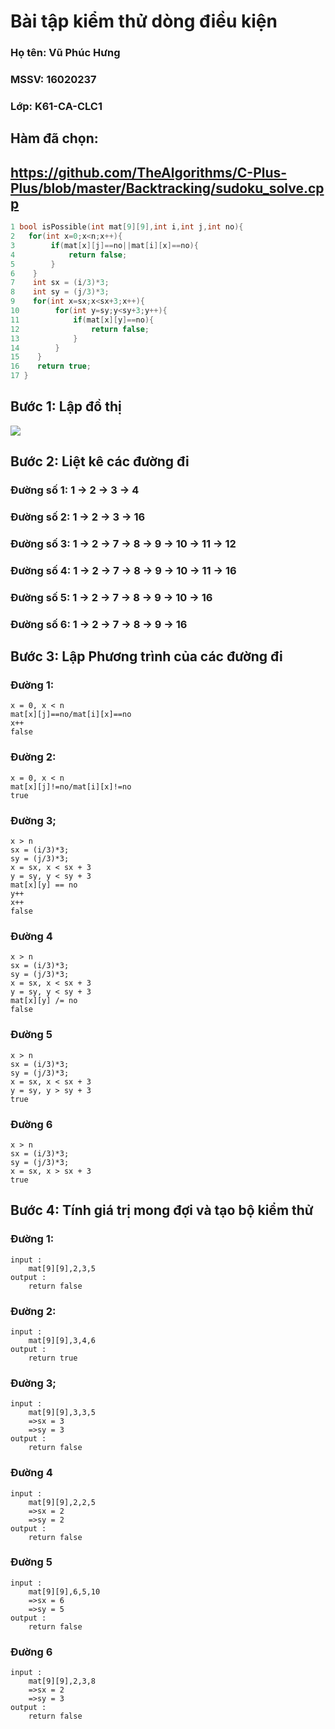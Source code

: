 # Bài tập kiểm thử dòng điều kiện

### Họ tên: Vũ Phúc Hưng 
### MSSV: 16020237
### Lớp: K61-CA-CLC1


## **Hàm đã chọn**:
## https://github.com/TheAlgorithms/C-Plus-Plus/blob/master/Backtracking/sudoku_solve.cpp

```c++
1 bool isPossible(int mat[9][9],int i,int j,int no){
2   for(int x=0;x<n;x++){
3        if(mat[x][j]==no||mat[i][x]==no){
4            return false;
5        }
6    }
7    int sx = (i/3)*3;
8    int sy = (j/3)*3;
9    for(int x=sx;x<sx+3;x++){
10        for(int y=sy;y<sy+3;y++){
11            if(mat[x][y]==no){
12                return false;
13            }
14        }
15    }
16    return true;
17 }
```

## **Bước 1: Lập đồ thị**

![](isPossible.png)

## **Bước 2: Liệt kê các đường đi**

### **Đường số 1**: 1 &rarr; 2 &rarr; 3 &rarr; 4
### **Đường số 2**: 1 &rarr; 2 &rarr; 3 &rarr; 16
### **Đường số 3**: 1 &rarr; 2 &rarr; 7 &rarr; 8 &rarr; 9 &rarr; 10 &rarr; 11 &rarr; 12 
### **Đường số 4**: 1 &rarr; 2 &rarr; 7 &rarr; 8 &rarr; 9 &rarr; 10 &rarr; 11 &rarr; 16
### **Đường số 5**: 1 &rarr; 2 &rarr; 7 &rarr; 8 &rarr; 9 &rarr; 10 &rarr; 16
### **Đường số 6**: 1 &rarr; 2 &rarr; 7 &rarr; 8 &rarr; 9 &rarr; 16

## **Bước 3: Lập Phương trình của các đường đi**

### Đường 1:
    x = 0, x < n 
    mat[x][j]==no/mat[i][x]==no
    x++
    false

### Đường 2: 
    x = 0, x < n
    mat[x][j]!=no/mat[i][x]!=no
    true


### Đường 3;
    x > n
    sx = (i/3)*3;
    sy = (j/3)*3;
    x = sx, x < sx + 3
    y = sy, y < sy + 3
    mat[x][y] == no
    y++
    x++
    false

### Đường 4 
    x > n
    sx = (i/3)*3;
    sy = (j/3)*3;
    x = sx, x < sx + 3
    y = sy, y < sy + 3
    mat[x][y] /= no
    false

### Đường 5 
    x > n
    sx = (i/3)*3;
    sy = (j/3)*3;
    x = sx, x < sx + 3
    y = sy, y > sy + 3
    true

### Đường 6
    x > n
    sx = (i/3)*3;
    sy = (j/3)*3;
    x = sx, x > sx + 3
    true


## **Bước 4: Tính giá trị mong đợi và tạo bộ kiểm thử**
### Đường 1:
    input : 
        mat[9][9],2,3,5
    output :
        return false
### Đường 2: 
    input : 
        mat[9][9],3,4,6
    output :
        return true
### Đường 3;
    input : 
        mat[9][9],3,3,5
        =>sx = 3
        =>sy = 3
    output :
        return false

### Đường 4 
    input : 
        mat[9][9],2,2,5
        =>sx = 2
        =>sy = 2
    output :
        return false

### Đường 5 
    input : 
        mat[9][9],6,5,10
        =>sx = 6
        =>sy = 5
    output :
        return false

### Đường 6
    input : 
        mat[9][9],2,3,8
        =>sx = 2
        =>sy = 3
    output :
        return false

